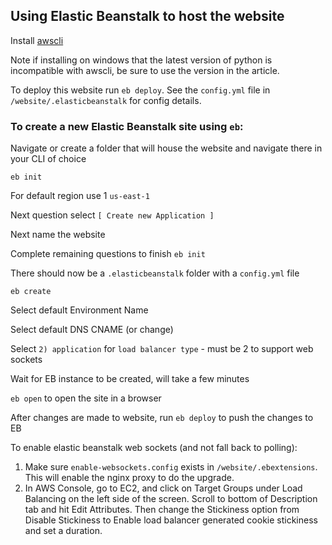 ## Using Elastic Beanstalk to host the website

Install [awscli](http://docs.aws.amazon.com/cli/latest/userguide/installing.html)

Note if installing on windows that the latest version of python is incompatible with awscli, be sure to use the version in the article.

To deploy this website run `eb deploy`. See the `config.yml` file in `/website/.elasticbeanstalk` for config details.

### To create a new Elastic Beanstalk site using `eb`:

Navigate or create a folder that will house the website and navigate there in your CLI of choice

`eb init`

For default region use 1 `us-east-1`

Next question select `[ Create new Application ]`

Next name the website

Complete remaining questions to finish `eb init`

There should now be a `.elasticbeanstalk` folder with a `config.yml` file

`eb create`

Select default Environment Name

Select default DNS CNAME (or change)

Select `2) application` for `load balancer type` - must be 2 to support web sockets

Wait for EB instance to be created, will take a few minutes

`eb open` to open the site in a browser

After changes are made to website, run `eb deploy` to push the changes to EB

To enable elastic beanstalk web sockets (and not fall back to polling): 

1. Make sure `enable-websockets.config` exists in `/website/.ebextensions`. This will enable the nginx proxy to do the upgrade.
2. In AWS Console, go to EC2, and click on Target Groups under Load Balancing on the left side of the screen. Scroll to bottom of Description tab and hit Edit Attributes. Then change the Stickiness option from Disable Stickiness to Enable load balancer generated cookie stickiness and set a duration.



